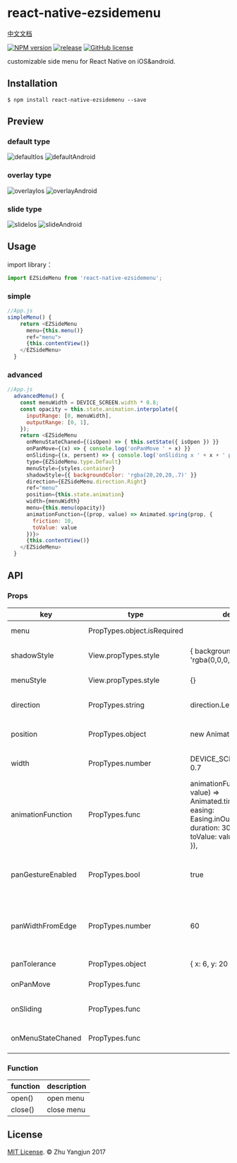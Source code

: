 # react-native-ezsidemenu

[中文文档](./README_CN.md)

[![NPM version][npm-image]][npm-url]
[![release](https://img.shields.io/github/release/easyui/react-native-ezsidemenu.svg?style=flat-square)](https://github.com/easyui/react-native-ezsidemenu/releases)
[![GitHub license](https://img.shields.io/badge/license-MIT-blue.svg)](https://raw.githubusercontent.com/joeferraro/react-native-ezsidemenu/master/LICENSE.md)

customizable side menu for React Native on iOS&android.


## Installation

```
$ npm install react-native-ezsidemenu --save
```

## Preview

### default type
![defaultIos](defaultIos.gif)  ![defaultAndroid](defaultAndroid.gif)

### overlay type
![overlayIos](overlayIos.gif)  ![overlayAndroid](overlayAndroid.gif)

### slide type
![slideIos](slideIos.gif)  ![slideAndroid](slideAndroid.gif)

## Usage

import library：

```js
import EZSideMenu from 'react-native-ezsidemenu';
```

### simple

```js
//App.js
simpleMenu() {
    return <EZSideMenu
      menu={this.menu()}
      ref="menu">
      {this.contentView()}
    </EZSideMenu>
  }
```

### advanced

```js
//App.js
  advancedMenu() {
    const menuWidth = DEVICE_SCREEN.width * 0.8;
    const opacity = this.state.animation.interpolate({
      inputRange: [0, menuWidth],
      outputRange: [0, 1],
    });
    return <EZSideMenu
      onMenuStateChaned={(isOpen) => { this.setState({ isOpen }) }}
      onPanMove={(x) => { console.log('onPanMove ' + x) }}
      onSliding={(x, persent) => { console.log('onSliding x ' + x + ' persent ' + persent) }}
      type={EZSideMenu.type.Default}
      menuStyle={styles.container}
      shadowStyle={{ backgroundColor: 'rgba(20,20,20,.7)' }}
      direction={EZSideMenu.direction.Right}
      ref="menu"
      position={this.state.animation}
      width={menuWidth}
      menu={this.menu(opacity)}
      animationFunction={(prop, value) => Animated.spring(prop, {
        friction: 10,
        toValue: value
      })}>
      {this.contentView()}
    </EZSideMenu>
  }
```

## API

### Props

| key | type | default | description |                 
| --- | --- | --- | --- |
| menu | PropTypes.object.isRequired |  | menu component |
| shadowStyle | View.propTypes.style | { backgroundColor: 'rgba(0,0,0,.4)' } |  the style of the menu sahdow|
| menuStyle | View.propTypes.style | {} | the style of the menu  |
| direction | PropTypes.string | direction.Left | the direction of the menu |
| position | PropTypes.object | new Animated.Value(0) | the distance of the menu |
| width | PropTypes.number | DEVICE_SCREEN.width * 0.7 | the width of the menu |
| animationFunction | PropTypes.func | animationFunction: (prop, value) => Animated.timing(prop, { <br /> easing: Easing.inOut(Easing.ease), <br /> duration: 300, <br /> toValue: value <br /> }), | the animation of the menu |
| panGestureEnabled | PropTypes.bool | true | the menu can be move with gestures or not |
| panWidthFromEdge | PropTypes.number | 60 | edge distance on content view to open side menu |
| panTolerance | PropTypes.object | { x: 6, y: 20 } |  pan move tolerance |
| onPanMove | PropTypes.func | | callback on menu move |
| onSliding | PropTypes.func | | callback on menu is sliding | 
| onMenuStateChaned | PropTypes.func | | callback on menu state is chaned |
       

### Function
| function | description |                    
| --- | --- | 
| open() | open menu |
| close() | close menu |


## License
[MIT License](http://opensource.org/licenses/mit-license.html). © Zhu Yangjun 2017


[npm-image]: https://img.shields.io/npm/v/react-native-ezsidemenu.svg?style=flat-square
[npm-url]: https://npmjs.org/package/react-native-ezsidemenu
[travis-image]: https://img.shields.io/travis/yorkie/react-native-ezsidemenu.svg?style=flat-square
[travis-url]: https://travis-ci.org/yorkie/react-native-ezsidemenu
[david-image]: http://img.shields.io/david/yorkie/react-native-ezsidemenu.svg?style=flat-square
[david-url]: https://david-dm.org/yorkie/react-native-ezsidemenu
[downloads-image]: http://img.shields.io/npm/dm/react-native-ezsidemenu.svg?style=flat-square
[downloads-url]: https://npmjs.org/package/react-native-ezsidemenu
[React Native]: https://github.com/facebook/react-native
[react-native-cn]: https://github.com/reactnativecn
[react-native-ezsidemenu]: https://github.com/easyui/react-native-ezsidemenu
[Linking Libraries iOS Guidance]: https://developer.apple.com/library/ios/recipes/xcode_help-project_editor/Articles/AddingaLibrarytoaTarget.html


